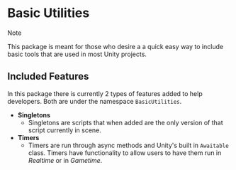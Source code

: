 # Basic Utilities

> [!NOTE]
> This package is meant for those who desire a a quick easy way to include basic tools that are used in most Unity projects.

## Included Features

In this package there is currently 2 types of features added to help developers. Both are under the namespace `BasicUtilities`.

- **Singletons**
	- Singletons are scripts that when added are the only version of that script currently in scene.
- **Timers**
	- Timers are run through async methods and Unity's built in `Awaitable` class. Timers have functionality to allow users to have them run in *Realtime* or in *Gametime*.